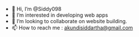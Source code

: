 - 👋 Hi, I’m @Siddy098
- 👀 I’m interested in developing web apps
- 💞️ I’m looking to collaborate on website building.
- 📫 How to reach me : akundisiddartha@gmail.com

<!---
Siddy098/Siddy098 is a ✨ special ✨ repository because its `README.md` (this file) appears on your GitHub profile.
You can click the Preview link to take a look at your changes.
--->
